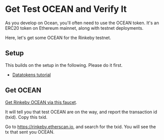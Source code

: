 <!--
Copyright 2021 Ocean Protocol Foundation
SPDX-License-Identifier: Apache-2.0
-->

# Get Test OCEAN and Verify It

As you develop on Ocean, you'll often need to use the OCEAN token. It's an ERC20 token on Ethereum mainnet, along with testnet deployments.

Here, let's get some OCEAN for the Rinkeby testnet.

## Setup

This builds on the setup in the following. Please do it first.

-   [Datatokens tutorial](datatokens-flow.md)

## Get OCEAN

[Get Rinkeby OCEAN via this faucet](https://faucet.rinkeby.oceanprotocol.com/).

It will tell you that test OCEAN are on the way, and report the transaction id (txid). Copy this txid.

Go to https://rinkeby.etherscan.io, and search for the txid. You will see the tx that sent you OCEAN.